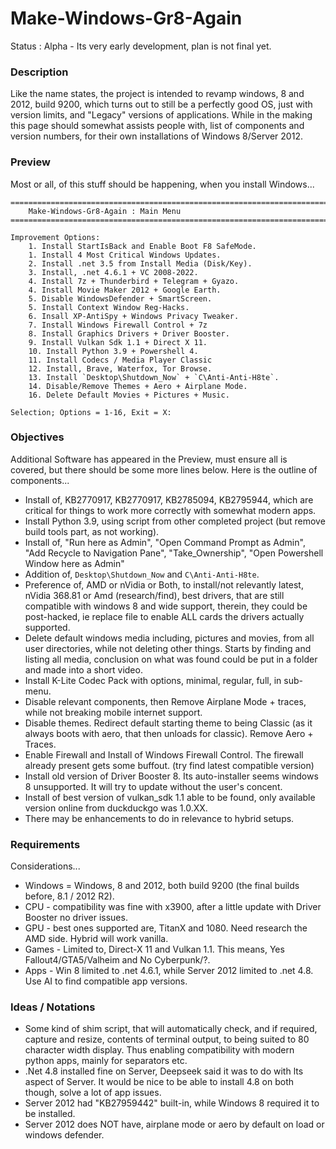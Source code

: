 # Make-Windows-Gr8-Again
Status : Alpha - Its very early development, plan is not final yet.

### Description
Like the name states, the project is intended to revamp windows, 8 and 2012, build 9200, which turns out to still be a perfectly good OS, just with version limits, and "Legacy" versions of applications. While in the making this page should somewhat assists people with, list of components and version numbers, for their own installations of Windows 8/Server 2012.

### Preview
Most or all, of this stuff should be happening, when you install Windows...
```
=======================================================================================================
    Make-Windows-Gr8-Again : Main Menu
=======================================================================================================

Improvement Options:
    1. Install StartIsBack and Enable Boot F8 SafeMode.
    1. Install 4 Most Critical Windows Updates.
    2. Install .net 3.5 from Install Media (Disk/Key).
    3. Install, .net 4.6.1 + VC 2008-2022.
    4. Install 7z + Thunderbird + Telegram + Gyazo.
    4. Install Movie Maker 2012 + Google Earth.
    5. Disable WindowsDefender + SmartScreen.
    5. Install Context Window Reg-Hacks.
    6. Insall XP-AntiSpy + Windows Privacy Tweaker.
    7. Install Windows Firewall Control + 7z
    8. Install Graphics Drivers + Driver Booster.
    9. Install Vulkan Sdk 1.1 + Direct X 11.
    10. Install Python 3.9 + Powershell 4.
    11. Install Codecs / Media Player Classic
    12. Install, Brave, Waterfox, Tor Browse.
    13. Install `Desktop\Shutdown_Now` + `C\Anti-Anti-H8te`.
    14. Disable/Remove Themes + Aero + Airplane Mode.
    16. Delete Default Movies + Pictures + Music.

Selection; Options = 1-16, Exit = X: 
```

### Objectives
Additional Software has appeared in the Preview, must ensure all is covered, but there should be some more lines below. Here is the outline of components...
- Install of, KB2770917, KB2770917, KB2785094, KB2795944, which are critical for things to work more correctly with somewhat modern apps.  
- Install Python 3.9, using script from other completed project (but remove build tools part, as not working).
- Install of, "Run here as Admin", "Open Command Prompt as Admin", "Add Recycle to Navigation Pane", "Take_Ownership", "Open Powershell Window here as Admin"
- Addition of, `Desktop\Shutdown_Now` and `C\Anti-Anti-H8te`.
- Preference of, AMD or nVidia or Both, to install/not relevantly latest, nVidia 368.81 or Amd (research/find), best drivers, that are still compatible with windows 8 and wide support, therein, they could be post-hacked, ie replace file to enable ALL cards the drivers actually supported.    
- Delete default windows media including, pictures and movies, from all user directories, while not deleting other things. Starts by finding and listing all media, conclusion on what was found could be put in a folder and made into a short video.
- Install K-Lite Codec Pack with options, minimal, regular, full, in sub-menu.
- Disable relevant components, then Remove Airplane Mode + traces, while not breaking mobile internet support.
- Disable themes. Redirect default starting theme to being Classic (as it always boots with aero, that then unloads for classic). Remove Aero + Traces. 
- Enable Firewall and Install of Windows Firewall Control. The firewall already present gets some buffout. (try find latest compatible version)
- Install old version of Driver Booster 8. Its auto-installer seems windows 8 unsupported. It will try to update without the user's concent.
- Install of best version of vulkan_sdk 1.1 able to be found, only available version online from duckduckgo was 1.0.XX. 
- There may be enhancements to do in relevance to hybrid setups.

### Requirements
Considerations...
- Windows = Windows, 8 and 2012, both build 9200 (the final builds before, 8.1 / 2012 R2).
- CPU - compatibility was fine with x3900, after a little update with Driver Booster no driver issues.
- GPU - best ones supported are, TitanX and 1080. Need research the AMD side. Hybrid will work vanilla.
- Games - Limited to, Direct-X 11 and Vulkan 1.1. This means, Yes Fallout4/GTA5/Valheim and No Cyberpunk/?.
- Apps - Win 8 limited to .net 4.6.1, while Server 2012 limited to .net 4.8. Use AI to find compatible app versions.

### Ideas / Notations
- Some kind of shim script, that will automatically check, and if required, capture and resize, contents of terminal output, to being suited to 80 character width display. Thus enabling compatibility with modern python apps, mainly for separators etc.
- .Net 4.8 installed fine on Server, Deepseek said it was to do with lts aspect of Server. It would be nice to be able to install 4.8 on both though, solve a lot of app issues.
- Server 2012 had "KB27959442" built-in, while Windows 8 required it to be installed.
- Server 2012 does NOT have, airplane mode or aero by default on load or windows defender.
